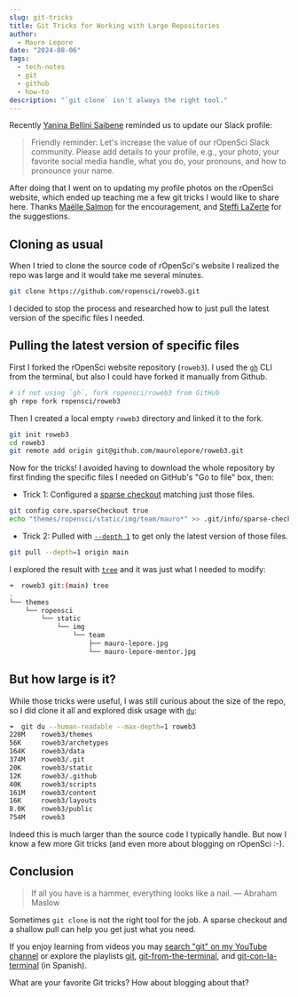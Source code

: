 ```yaml
---
slug: git-tricks
title: Git Tricks for Working with Large Repositories
author:
  - Mauro Lepore
date: "2024-08-06"
tags:
  - tech-notes
  - git
  - github
  - how-to
description: "`git clone` isn't always the right tool."
---
```


Recently [Yanina Bellini Saibene](/author/yanina-bellini-saibene/) reminded us
to update our Slack profile:

> Friendly reminder: Let's increase the value of our rOpenSci Slack community.
Please add details to your profile, e.g., your photo, your favorite social media
handle, what you do, your pronouns, and how to pronounce your name.

After doing that I went on to updating my profile photos on the rOpenSci
website, which ended up teaching me a few git tricks I would like to share here.
Thanks [Maëlle Salmon](/author/ma%C3%ABlle-salmon/) for the encouragement, and
[Steffi LaZerte](/author/steffi-lazerte/) for the suggestions.

## Cloning as usual

When I tried to clone the source code of rOpenSci's website I realized the repo
was large and it would take me several minutes.

```bash
git clone https://github.com/ropensci/roweb3.git
```

I decided to stop the process and researched how to just pull the latest version
of the specific files I needed.

## Pulling the latest version of specific files

First I forked the rOpenSci website repository (`roweb3`). I used the
[`gh`](https://cli.github.com/) CLI from the terminal, but also I could have
forked it manually from Github. 

```bash
# if not using `gh`, fork ropensci/roweb3 from GitHub
gh repo fork ropensci/roweb3
```

Then I created a local empty `roweb3` directory and linked it to the fork.

```bash
git init roweb3
cd roweb3
git remote add origin git@github.com/maurolepore/roweb3.git
```

Now for the tricks! I avoided having to download the whole repository by first
finding the specific files I needed on GitHub's "Go to file" box, then:

* Trick 1: Configured a 
[sparse checkout](https://git-scm.com/docs/git-sparse-checkout) matching just
those files.

```bash
git config core.sparseCheckout true
echo "themes/ropensci/static/img/team/mauro*" >> .git/info/sparse-checkout
```

* Trick 2: Pulled with 
[`--depth 1`](https://git-scm.com/docs/git-pull#Documentation/git-pull.txt---depthltdepthgt) 
to get only the latest version of those files.

```bash
git pull --depth=1 origin main
```

I explored the result with 
[`tree`](https://manpages.ubuntu.com/manpages/bionic/man1/tree.1.html) and it
was just what I needed to modify:

```bash
➜  roweb3 git:(main) tree
.
└── themes
    └── ropensci
        └── static
            └── img
                └── team
                    ├── mauro-lepore.jpg
                    └── mauro-lepore-mentor.jpg
```

## But how large is it?

While those tricks were useful, I was still curious about the size of the repo,
so I did clone it all and explored disk usage with
[`du`](https://manpages.ubuntu.com/manpages/bionic/man1/du.1.html):

```bash
➜  git du --human-readable --max-depth=1 roweb3
220M    roweb3/themes
56K     roweb3/archetypes
164K    roweb3/data
374M    roweb3/.git
20K     roweb3/static
12K     roweb3/.github
40K     roweb3/scripts
161M    roweb3/content
16K     roweb3/layouts
8.0K    roweb3/public
754M    roweb3
```

Indeed this is much larger than the source code I typically handle. But now I
know a few more Git tricks (and even more about blogging on rOpenSci :-).

## Conclusion

> If all you have is a hammer, everything looks like a nail. — Abraham Maslow

Sometimes `git clone` is not the right tool for the job. A sparse checkout and a
shallow pull can help you get just what you need.

If you enjoy learning from videos you may [search "git" on my YouTube
channel](https://www.youtube.com/leporemauro/search?query=git) or explore the
playlists
[git](https://www.youtube.com/playlist?list=PLvgdJdJDL-AOHkwiaMvYhPKVjiD9vzZIo),
[git-from-the-terminal](https://www.youtube.com/playlist?list=PLvgdJdJDL-AMyv06bsXoXkGmxmaV9U6Ts),
and
[git-con-la-terminal](https://www.youtube.com/playlist?list=PLvgdJdJDL-APwLSt89PJgI72UGVNUjOKl)
(in Spanish).

What are your favorite Git tricks? How about blogging about that?
